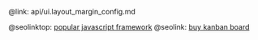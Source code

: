 @link: api/ui.layout_margin_config.md

@seolinktop: [popular javascript framework](https://webix.com)
@seolink: [buy kanban board](https://webix.com/kanban/)